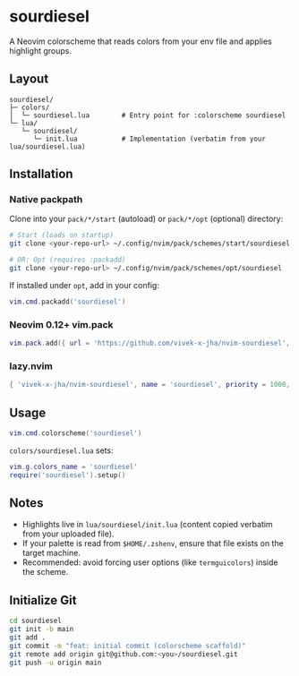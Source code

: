 # sourdiesel

A Neovim colorscheme that reads colors from your env file and applies highlight groups.

## Layout
```
sourdiesel/
├─ colors/
│  └─ sourdiesel.lua        # Entry point for :colorscheme sourdiesel
└─ lua/
   └─ sourdiesel/
      └─ init.lua           # Implementation (verbatim from your lua/sourdiesel.lua)
```

## Installation

### Native packpath
Clone into your `pack/*/start` (autoload) or `pack/*/opt` (optional) directory:

```sh
# Start (loads on startup)
git clone <your-repo-url> ~/.config/nvim/pack/schemes/start/sourdiesel

# OR: Opt (requires :packadd)
git clone <your-repo-url> ~/.config/nvim/pack/schemes/opt/sourdiesel
```

If installed under `opt`, add in your config:
```lua
vim.cmd.packadd('sourdiesel')
```

### Neovim 0.12+ vim.pack
```lua
vim.pack.add({ url = 'https://github.com/vivek-x-jha/nvim-sourdiesel', name = 'sourdiesel' })
```

### lazy.nvim
```lua
{ 'vivek-x-jha/nvim-sourdiesel', name = 'sourdiesel', priority = 1000, lazy = false }
```

## Usage
```lua
vim.cmd.colorscheme('sourdiesel')
```

`colors/sourdiesel.lua` sets:
```lua
vim.g.colors_name = 'sourdiesel'
require('sourdiesel').setup()
```

## Notes
- Highlights live in `lua/sourdiesel/init.lua` (content copied verbatim from your uploaded file).
- If your palette is read from `$HOME/.zshenv`, ensure that file exists on the target machine.
- Recommended: avoid forcing user options (like `termguicolors`) inside the scheme.

## Initialize Git
```sh
cd sourdiesel
git init -b main
git add .
git commit -m "feat: initial commit (colorscheme scaffold)"
git remote add origin git@github.com:<you>/sourdiesel.git
git push -u origin main
```
